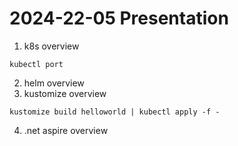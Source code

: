 # 2024-22-05 Presentation

1. k8s overview
```
kubectl port
```

2. helm overview
3. kustomize overview
```
kustomize build helloworld | kubectl apply -f -
```
4. .net aspire overview
